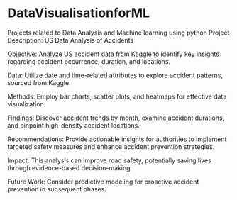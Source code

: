 # DataVisualisationforML
Projects related to Data Analysis and Machine learning using python
Project Description: US Data Analysis of Accidents

Objective: Analyze US accident data from Kaggle to identify key insights regarding accident occurrence, duration, and locations.

Data: Utilize date and time-related attributes to explore accident patterns, sourced from Kaggle.

Methods: Employ bar charts, scatter plots, and heatmaps for effective data visualization.

Findings: Discover accident trends by month, examine accident durations, and pinpoint high-density accident locations.

Recommendations: Provide actionable insights for authorities to implement targeted safety measures and enhance accident prevention strategies.

Impact: This analysis can improve road safety, potentially saving lives through evidence-based decision-making.

Future Work: Consider predictive modeling for proactive accident prevention in subsequent phases.

